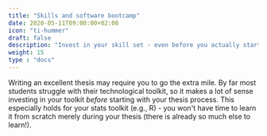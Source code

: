 ```yaml
---
title: "Skills and software bootcamp"
date: 2020-05-11T09:00:00+02:00
icon: "ti-hummer"
draft: false
description: "Invest in your skill set - even before you actually start working on your thesis"
weight: 15
type : "docs"
---
```


Writing an excellent thesis may require you to go the extra mile. By far most students struggle with their technological toolkit, so it makes a lot of sense investing in your toolkit *before* starting with your thesis process. This especially holds for your stats toolkit (e.g., R) - you won't have time to learn it from scratch merely during your thesis (there is already so much else to learn!).
